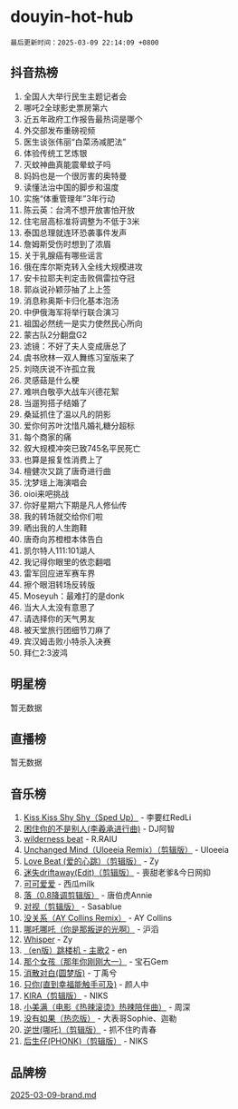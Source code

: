 # douyin-hot-hub

`最后更新时间：2025-03-09 22:14:09 +0800`

## 抖音热榜

1. 全国人大举行民生主题记者会
1. 哪吒2全球影史票房第六
1. 近五年政府工作报告最热词是哪个
1. 外交部发布重磅视频
1. 医生谈张伟丽“白菜汤减肥法”
1. 体验传统工艺炼银
1. 灭蚊神曲真能震晕蚊子吗
1. 妈妈也是一个很厉害的奥特曼
1. 读懂法治中国的脚步和温度
1. 实施“体重管理年”3年行动
1. 陈云英：台湾不想开放害怕开放
1. 住宅层高标准将调整为不低于3米
1. 泰国总理就连环恐袭事件发声
1. 詹姆斯受伤时想到了浓眉
1. 关于乳腺癌有哪些谣言
1. 俄在库尔斯克转入全线大规模进攻
1. 安卡拉耶夫判定击败佩雷拉夺冠
1. 郭焱说孙颖莎抽了上上签
1. 消息称奥斯卡归化基本泡汤
1. 中伊俄海军将举行联合演习
1. 祖国必然统一是实力使然民心所向
1. 蒙古队2分翻盘G2
1. 滤镜：不好了夫人变成唐总了
1. 虞书欣林一双人舞练习室版来了
1. 刘晓庆说不许孤立我
1. 灵感菇是什么梗
1. 难哄白敬亭大战车兴德花絮
1. 当遛狗搭子结婚了
1. 桑延抓住了温以凡的阴影
1. 爱你何苏叶沈惜凡婚礼糖分超标
1. 每个商家的痛
1. 叙大规模冲突已致745名平民死亡
1. 也算是报复性消费上了
1. 檀健次又跳了唐奇进行曲
1. 沈梦瑶上海演唱会
1. oioi来吧挑战
1. 你好星期六下期是凡人修仙传
1. 我的转场就交给你们啦
1. 晒出我的人生跑鞋
1. 唐奇向苏橙橙本体告白
1. 凯尔特人111:101湖人
1. 我记得你眼里的依恋翻唱
1. 雷军回应进军赛车界
1. 擦个眼泪转场反转版
1. Moseyuh：最难打的是donk
1. 当大人太没有意思了
1. 请选择你的天气男友
1. 被天堂旅行团细节刀麻了
1. 宾汉姆击败小特杀入决赛
1. 拜仁2:3波鸿

## 明星榜

暂无数据

## 直播榜

暂无数据

## 音乐榜

1. [Kiss Kiss Shy Shy（Sped Up）](https://sf3-cdn-tos.douyinstatic.com/obj/tos-cn-ve-2774/oYpXDAeGgQK0zfPaji7iKUixpCXFGILeLGmvYA) - 李要红RedLi
1. [困住你的不是别人(李羲承进行曲)](https://sf5-hl-cdn-tos.douyinstatic.com/obj/tos-cn-ve-2774/okWrrVL1iQGZbfHVeCPAe7IaerYfM2jEQi5mNI) - DJ阿智
1. [wilderness beat](https://sf3-cdn-tos.douyinstatic.com/obj/tos-cn-ve-2774/o0oBmODSFCpfFdLRGzAAFC2ah9AIMEQfAOueVE) - R.RAIU
1. [Unchanged Mind（Uloeeia Remix）（剪辑版）](https://sf3-cdn-tos.douyinstatic.com/obj/tos-cn-ve-2774/oIHYu1YfsziJqmggAqBsXOiiI2Y1QB6I61RsMW) - Uloeeia
1. [Love Beat  (爱的心跳）（剪辑版）](https://sf3-cdn-tos.douyinstatic.com/obj/tos-cn-ve-2774/oUlARwvEINIisZ9nCnKMZiYFGfCCYLtDADDBge) - Zy
1. [迷失driftaway(Edit)（剪辑版）](https://sf3-cdn-tos.douyinstatic.com/obj/tos-cn-ve-2774/ogaa1xGNeFO6FCaMgO8PzzAceEI4fBLDMi15H3) - 喪甜老爹&今日网抑
1. [可可爱爱](https://sf3-cdn-tos.douyinstatic.com/obj/tos-cn-ve-2774/0deb1e75aea643b9927ba26aaafa29dd) - 西瓜milk
1. [落（0.8降调剪辑版）](https://sf3-cdn-tos.douyinstatic.com/obj/tos-cn-ve-2774/ociN0WUv3APijBYr6DUmAHmdkZ5MjM6gIF3iA) - 唐伯虎Annie
1. [对视（剪辑版）](https://sf3-cdn-tos.douyinstatic.com/obj/tos-cn-ve-2774/ogKtIhiB0WfAa18F9z3uWODMtZi2ysB1VuAIsQ) - Sasablue
1. [没关系（AY Collins Remix）](https://sf3-cdn-tos.douyinstatic.com/obj/tos-cn-ve-2774/oIBbI5Ghw4zdUCQMJrDEFaAQilZP3EIDSi7MW) - AY Collins
1. [哪吒哪吒（你是那叛逆的光啊）](https://sf3-cdn-tos.douyinstatic.com/obj/tos-cn-ve-2774/oUkQCgCDnBanFehFEFQDxCQntAOIfp9gyZYFVo) - 沪滔
1. [Whisper](https://sf3-cdn-tos.douyinstatic.com/obj/tos-cn-ve-2774/oEeYKDxIDCFuArkftgkGqCnG7xZtRC2rEMKBQi) - Zy
1. [（en版）跳楼机 - 主歌2](https://sf3-cdn-tos.douyinstatic.com/obj/tos-cn-ve-2774/oklN6GvgQ2L8DpPeaAGf1gPeyKzjXFwHIwoCZv) - en
1. [那个女孩（那年你刚刚大一）](https://sf3-cdn-tos.douyinstatic.com/obj/tos-cn-ve-2774/o4IZw7TlivwiBBBMA2rIgWrGNIrjFroh6bPqQ) - 宝石Gem
1. [消散对白(圆梦版)](https://sf3-cdn-tos.douyinstatic.com/obj/tos-cn-ve-2774/og4jB5I5IizzoZVAAAzWgBMAsMDWoArfwBOiFs) - 丁禹兮
1. [只你(直到幸福能触手可及)](https://sf3-cdn-tos.douyinstatic.com/obj/tos-cn-ve-2774/o0lBkRDzFTeaVSUz3ZZSCBVtZ5DIMQGfgmEAuE) - 颜人中
1. [KIRA（剪辑版）](https://sf3-cdn-tos.douyinstatic.com/obj/tos-cn-ve-2774/o0Bq3TvdHqOfzihWrHyABMociuMA3Inwsbx9Wi) - NIKS
1. [小美满（电影《热辣滚烫》热辣陪伴曲）](https://sf3-cdn-tos.douyinstatic.com/obj/tos-cn-ve-2774/o0GAn2lSgfZIDUgtevCGDQYnFg4CwnrBaxbTZL) - 周深
1. [没有如果（热恋版）](https://sf3-cdn-tos.douyinstatic.com/obj/tos-cn-ve-2774/o4iETqbxIThtCXlBeV0DfAhZsbCFGhagYupnMx) - 大表哥Sophie、迦勒
1. [逆世(哪吒)（剪辑版）](https://sf3-cdn-tos.douyinstatic.com/obj/tos-cn-ve-2774/oMIEZAfEogrLnzfDWMBiZKCWuXIUFLtRDsOFWs) - 抓不住旳青春
1. [后生仔(PHONK)（剪辑版）](https://sf3-cdn-tos.douyinstatic.com/obj/tos-cn-ve-2774/o0TzmfumdQAJ1aGG9F5LfTXIYeGcqYKRPAeFdJ) - NIKS

## 品牌榜

[2025-03-09-brand.md](2025-03-09-brand.md)
